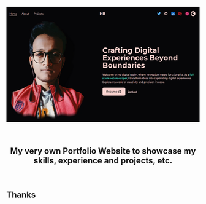 <p align="center">
  <a href="https://hindol-banerjee-official.vercel.app/">
    <img src="public\images\projects2\dev-pf.png" height="300px">
  </a>
</p>

&nbsp;

<h2 align='center'>
    My very own Portfolio Website to showcase my skills, experience and projects, etc.
</h2>

&nbsp;

## Thanks
